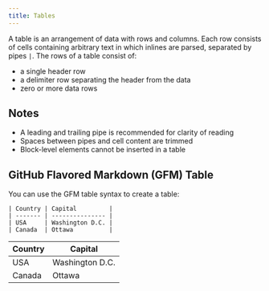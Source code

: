 ```yaml
---
title: Tables
---
```


A table is an arrangement of data with rows and columns. Each row consists of cells containing arbitrary text in which inlines are parsed, separated by pipes `|`. The rows of a table consist of:

* a single header row
* a delimiter row separating the header from the data
* zero or more data rows

## Notes

* A leading and trailing pipe is recommended for clarity of reading
* Spaces between pipes and cell content are trimmed
* Block-level elements cannot be inserted in a table

## GitHub Flavored Markdown (GFM) Table

You can use the GFM table syntax to create a table:

```
| Country | Capital         |
| ------- | --------------- |
| USA     | Washington D.C. |
| Canada  | Ottawa          |
```

| Country | Capital         |
| ------- | --------------- |
| USA     | Washington D.C. |
| Canada  | Ottawa          |
